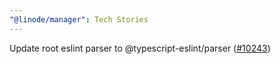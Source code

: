 ```yaml
---
"@linode/manager": Tech Stories
---
```


Update root eslint parser to @typescript-eslint/parser ([#10243](https://github.com/linode/manager/pull/10243))
